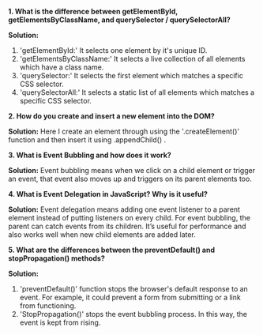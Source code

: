 **1. What is the difference between getElementById, getElementsByClassName, and querySelector / querySelectorAll?**

**Solution:**
  1. 'getElementById:' It selects one element by it's unique ID. 
  2. 'getElementsByClassName:' It selects a live collection of all elements which have a class name. 
  3. 'querySelector:' It selects the first element which matches a specific CSS selector. 
  4. 'querySelectorAll:' It selects a static list of all elements which matches a specific CSS selector.

**2. How do you create and insert a new element into the DOM?**

**Solution:**
  Here I create an element through using the '.createElement()' function and then insert it using .appendChild() .

**3. What is Event Bubbling and how does it work?**

**Solution:**
  Event bubbling means when we click on a child element or trigger an event, that event also moves up and triggers on its parent elements too.

**4. What is Event Delegation in JavaScript? Why is it useful?**

**Solution:**
  Event delegation means adding one event listener to a parent element instead of putting listeners on every child. For event bubbling, the parent can catch events from its children. It’s useful for performance and also works well when new child elements are added later.

**5. What are the differences between the preventDefault() and stopPropagation() methods?**

**Solution:**
  1. 'preventDefault()' function stops the browser's default response to an event. For example, it could prevent a form from submitting or a link from functioning. 
  2. 'StopPropagation()' stops the event bubbling process. In this way, the event is kept from rising.
